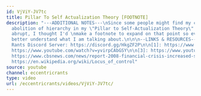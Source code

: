 ```yaml
---
id: VjViY-JV7tc
title: Pillar To Self Actualization Theory [FOOTNOTE]
description: "---ADDITIONAL NOTES---\nSince some people might find my call for the
  abolition of hierarchy in my \"Pillar to Self-Actualization Theory\" video a bit
  abrupt, I thought I'd \nmake a footnote to expand on that point so everyone can
  better understand what I am talking about.\n\n\n--LINKS & RESOURCES--\n\nEccentric
  Rants Discord Server: https://discord.gg/HkgZF2P\n\n[1]: https://www.youtube.com/watch?v=E4CI2vk3ugk\n\n[2]:
  https://www.youtube.com/watch?v=yvirpCAbGSY\n\n[3]: https://www.youtube.com/watch?v=rvskMHn0sqQ\n\n[4]:
  https://www.cbsnews.com/news/report-2008-financial-crisis-increased-suicide-rates-in-us-europe/\n\n[5]:
  https://en.wikipedia.org/wiki/Locus_of_control"
source: youtube
channel: eccentricrants
type: video
url: /eccentricrants/videos/VjViY-JV7tc/
---
```

